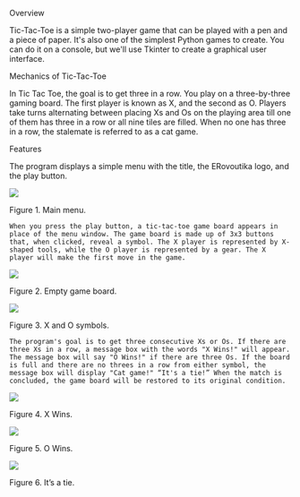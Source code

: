 Overview
  
Tic-Tac-Toe is a simple two-player game that can be played with a pen and a piece of paper. It's also one of the simplest Python games to create. You can do it on a console, but we'll use Tkinter to create a graphical user interface.

Mechanics of Tic-Tac-Toe

In Tic Tac Toe, the goal is to get three in a row. You play on a three-by-three gaming board. The first player is known as X, and the second as O. Players take turns alternating between placing Xs and Os on the playing area till one of them has three in a row or all nine tiles are filled. When no one has three in a row, the stalemate is referred to as a cat game.

Features

The program displays a simple menu with the title, the ERovoutika logo, and the play button.







<img src="fig1.png">

Figure 1. Main menu.

	When you press the play button, a tic-tac-toe game board appears in place of the menu window. The game board is made up of 3x3 buttons that, when clicked, reveal a symbol. The X player is represented by X-shaped tools, while the O player is represented by a gear. The X player will make the first move in the game.







<img src="fig2.png">

Figure 2. Empty game board.







<img src="fig3.png">

Figure 3. X and O symbols.

	The program's goal is to get three consecutive Xs or Os. If there are three Xs in a row, a message box with the words "X Wins!" will appear. The message box will say "O Wins!" if there are three Os. If the board is full and there are no threes in a row from either symbol, the message box will display "Cat game!" “It's a tie!” When the match is concluded, the game board will be restored to its original condition.







<img src="fig4.png">

Figure 4. X Wins.

<img src="fig5.png">

Figure 5. O Wins.


<img src="fig6.png">
 
Figure 6. It’s a tie.

